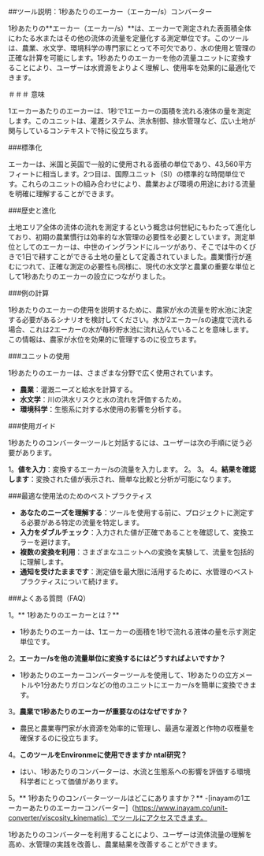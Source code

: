 ##ツール説明：1秒あたりのエーカー（エーカー/s）コンバーター

1秒あたりの**エーカー（エーカー/s）**は、エーカーで測定された表面積全体にわたる水またはその他の流体の流量を定量化する測定単位です。このツールは、農業、水文学、環境科学の専門家にとって不可欠であり、水の使用と管理の正確な計算を可能にします。1秒あたりのエーカーを他の流量ユニットに変換することにより、ユーザーは水資源をよりよく理解し、使用率を効果的に最適化できます。

＃＃＃ 意味

1エーカーあたりのエーカーは、1秒で1エーカーの面積を流れる液体の量を測定します。このユニットは、灌漑システム、洪水制御、排水管理など、広い土地が関与しているコンテキストで特に役立ちます。

###標準化

エーカーは、米国と英国で一般的に使用される面積の単位であり、43,560平方フィートに相当します。2つ目は、国際ユニット（SI）の標準的な時間単位です。これらのユニットの組み合わせにより、農業および環境の用途における流量を明確に理解することができます。

###歴史と進化

土地エリア全体の流体の流れを測定するという概念は何世紀にもわたって進化しており、初期の農業慣行は効率的な水管理の必要性を必要としています。測定単位としてのエーカーは、中世のイングランドにルーツがあり、そこでは牛のくびきで1日で耕すことができる土地の量として定義されていました。農業慣行が進むにつれて、正確な測定の必要性も同様に、現代の水文学と農業の重要な単位として1秒あたりのエーカーの設立につながりました。

###例の計算

1秒あたりのエーカーの使用を説明するために、農家が水の流量を貯水池に決定する必要があるシナリオを検討してください。水が2エーカー/sの速度で流れる場合、これは2エーカーの水が毎秒貯水池に流れ込んでいることを意味します。この情報は、農家が水位を効果的に管理するのに役立ちます。

###ユニットの使用

1秒あたりのエーカーは、さまざまな分野で広く使用されています。

-  **農業**：灌漑ニーズと給水を計算する。
-  **水文学**：川の洪水リスクと水の流れを評価するため。
-  **環境科学**：生態系に対する水使用の影響を分析する。

###使用ガイド

1秒あたりのコンバーターツールと対話するには、ユーザーは次の手順に従う必要があります。

1。**値を入力**：変換するエーカー/sの流量を入力します。
2。
3。
4。**結果を確認します**：変換された値が表示され、簡単な比較と分析が可能になります。

###最適な使用法のためのベストプラクティス

-  **あなたのニーズを理解する**：ツールを使用する前に、プロジェクトに測定する必要がある特定の流量を特定します。
-  **入力をダブルチェック**：入力された値が正確であることを確認して、変換エラーを避けます。
-  **複数の変換を利用**：さまざまなユニットへの変換を実験して、流量を包括的に理解します。
-  **通知を受けたままです**：測定値を最大限に活用するために、水管理のベストプラクティスについて続けます。

###よくある質問（FAQ）

1。** 1秒あたりのエーカーとは？**
-  1秒あたりのエーカーは、1エーカーの面積を1秒で流れる液体の量を示す測定単位です。

2。**エーカー/sを他の流量単位に変換するにはどうすればよいですか？**
-  1秒あたりのエーカーコンバーターツールを使用して、1秒あたりの立方メートルや1分あたりガロンなどの他のユニットにエーカー/sを簡単に変換できます。

3。**農業で1秒あたりのエーカーが重要なのはなぜですか？**
- 農民と農業専門家が水資源を効率的に管理し、最適な灌漑と作物の収穫量を確保するのに役立ちます。

4。**このツールをEnvironmeに使用できますか ntal研究？**
- はい、1秒あたりのコンバーターは、水流と生態系への影響を評価する環境科学者にとって価値があります。

5。** 1秒あたりのコンバーターツールはどこにありますか？**
-[inayamの1エーカーあたりのエーカーコンバーター]（https://www.inayam.co/unit-converter/viscosity_kinematic）でツールにアクセスできます。

1秒あたりのコンバーターを利用することにより、ユーザーは流体流量の理解を高め、水管理の実践を改善し、農業結果を改善することができます。
